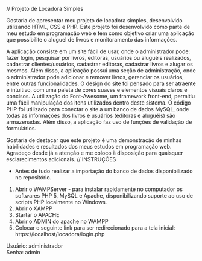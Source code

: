 
// Projeto de Locadora Simples 

Gostaria de apresentar meu projeto de locadora simples, desenvolvido utilizando HTML, CSS e PHP. Este projeto foi desenvolvido como parte de meu estudo em programação web e tem como objetivo criar uma aplicação que possibilite o aluguel de livros e monitoramento das informações.

A aplicação consiste em um site fácil de usar, onde o administrador pode: fazer login, pesquisar por livros, editoras, usuários ou aluguéis realizados, cadastrar clientes/usuários, cadastrar editoras, cadastrar livros  e alugar os mesmos. Além disso, a aplicação possui uma seção de administração, onde o administrador pode adicionar e remover livros, gerenciar os usuários, entre outras funcionalidades.
O design do site foi pensado para ser atraente e intuitivo, com uma paleta de cores suaves e elementos visuais claros e concisos. A utilização do Font-Awesome, um framework front-end, permitiu uma fácil manipulação dos itens utilizados dentro deste sistema.
O código PHP foi utilizado para conectar o site a um banco de dados MySQL, onde todas as informações dos livros e usuários (editoras e aluguéis) são armazenadas. Além disso, a aplicação faz uso de funções de validação de formulários.

Gostaria de destacar que este projeto é uma demonstração de minhas habilidades e resultados dos meus estudos em programação web. Agradeço desde já a atenção e me coloco à disposição para quaisquer esclarecimentos adicionais.
// INSTRUÇÕES 
* Antes de tudo realizar a importação do banco de dados disponibilizado no repositório. 

1. Abrir o WAMPServer - para instalar rapidamente no computador os softwares PHP 5, MySQL e Apache, disponibilizando suporte ao uso de scripts PHP localmente no Windows.
2. Abrir o XAMPP
3. Startar o APACHE 
4. Abrir o ADMIN do apache no WAMPP 
5. Colocar o seguinte link para ser redirecionado para a tela inicial: https://localhost/locadora/login.php

Usuário: administrador <br> 
Senha: admin

